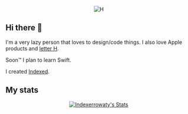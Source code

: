 <p align="center"><img src="https://media1.tenor.com/images/e8d115d3b5a47a5f659e8a79ecf61764/tenor.gif?itemid=9063752" alt="H"></p>

## Hi there 👋
I'm a very lazy person that loves to design/code things. I also love Apple products and [letter H](https://reddit.com/r/TheLetterH).

Soon™ I plan to learn Swift.

I created [Indexed](https://github.com/team-indexed).

## My stats

<p align="center">
  <a href="https://github.com/Indexerrowaty" class="rich-diff-level-one">
    <img src="https://github-readme-stats.vercel.app/api?username=Indexerrowaty" alt="Indexerrowaty's Stats" >
  </a>
</p>
